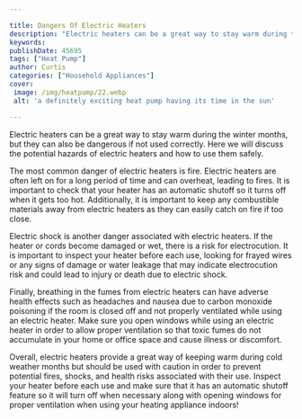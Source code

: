 ```yaml
---

title: Dangers Of Electric Heaters
description: "Electric heaters can be a great way to stay warm during the winter months, but they can also be dangerous if not used correctly. H...get more info"
keywords: 
publishDate: 45695
tags: ["Heat Pump"]
author: Curtis
categories: ["Household Appliances"]
cover: 
 image: /img/heatpump/22.webp
 alt: 'a definitely exciting heat pump having its time in the sun'

---
```


Electric heaters can be a great way to stay warm during the winter months, but they can also be dangerous if not used correctly. Here we will discuss the potential hazards of electric heaters and how to use them safely. 

The most common danger of electric heaters is fire. Electric heaters are often left on for a long period of time and can overheat, leading to fires. It is important to check that your heater has an automatic shutoff so it turns off when it gets too hot. Additionally, it is important to keep any combustible materials away from electric heaters as they can easily catch on fire if too close. 

Electric shock is another danger associated with electric heaters. If the heater or cords become damaged or wet, there is a risk for electrocution. It is important to inspect your heater before each use, looking for frayed wires or any signs of damage or water leakage that may indicate electrocution risk and could lead to injury or death due to electric shock. 

Finally, breathing in the fumes from electric heaters can have adverse health effects such as headaches and nausea due to carbon monoxide poisoning if the room is closed off and not properly ventilated while using an electric heater. Make sure you open windows while using an electric heater in order to allow proper ventilation so that toxic fumes do not accumulate in your home or office space and cause illness or discomfort. 

Overall, electric heaters provide a great way of keeping warm during cold weather months but should be used with caution in order to prevent potential fires, shocks, and health risks associated with their use. Inspect your heater before each use and make sure that it has an automatic shutoff feature so it will turn off when necessary along with opening windows for proper ventilation when using your heating appliance indoors!
